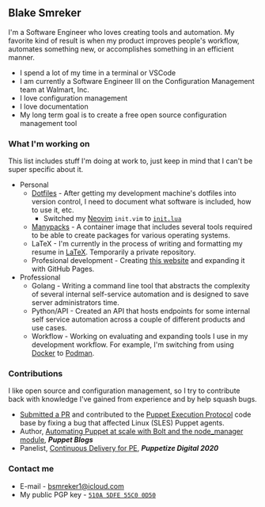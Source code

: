 ## Blake Smreker

I'm a Software Engineer who loves creating tools and automation. My favorite kind of result is when my product improves people's workflow, automates something new, or accomplishes something in an efficient manner.

- I spend a lot of my time in a terminal or VSCode
- I am currently a Software Engineer III on the Configuration Management team at Walmart, Inc.
- I love configuration management
- I love documentation
- My long term goal is to create a free open source configuration management tool

### What I'm working on

This list includes stuff I'm doing at work to, just keep in mind that I can't be super specific about it.

- Personal
  - [Dotfiles](https://github.com/bsmirks/dotfiles) - After getting my development machine's dotfiles into version control, I need to document what software is included, how to use it, etc.
    - Switched my [Neovim](https://neovim.io/) `init.vim` to [`init.lua`](https://github.com/bsmirks/dotfiles/blob/main/symlinks/nvim/.config/nvim/init.lua) 
  - [Manypacks](https://github.com/bsmirks/manypacks) - A container image that includes several tools required to be able to create packages for various operating systems.
  - LaTeX - I'm currently in the process of writing and formatting my resume in [LaTeX](). Temporarily a private repository.
  - Profesional development - Creating [this website](https://github.com/bsmirks/bsmirks.github.io) and expanding it with GitHub Pages.
- Professional
  - Golang - Writing a command line tool that abstracts the complexity of several internal self-service automation and is designed to save server administrators time.
  - Python/API - Created an API that hosts endpoints for some internal self service automation across a couple of different products and use cases.
  - Workflow - Working on evaluating and expanding tools I use in my development workflow. For example, I'm switching from using [Docker](https://www.docker.com/) to [Podman](https://podman.io/).

### Contributions

I like open source and configuration management, so I try to contribute back with knowledge I've gained from experience and by help squash bugs.

- [Submitted a PR](https://github.com/puppetlabs/pxp-agent/pull/783) and contributed to the [Puppet Execution Protocol](https://github.com/puppetlabs/pxp-agent) code base by fixing a bug that affected Linux (SLES) Puppet agents.
- Author, [Automating Puppet at scale with Bolt and the node_manager module](https://puppet.com/blog/automating-puppet-scale-bolt-and-nodemanager-module/), _**Puppet Blogs**_
- Panelist, [Continuous Delivery for PE](https://www.youtube.com/watch?v=M5HVcevwAdE&list=PLV86BgbREluXpEPnW_Bb4kgZAlGit4EnW&index=41), _**Puppetize Digital 2020**_

### Contact me

- E-mail - bsmreker1@icloud.com
- My public PGP key - [`510A 5DFE 55C0 0D50`](https://keybase.io/bsmirks/pgp_keys.asc)